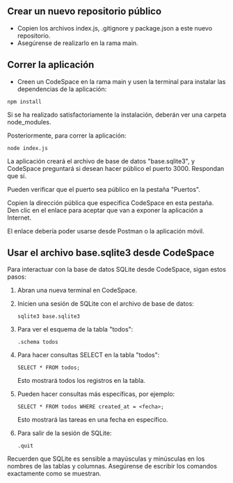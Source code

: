 ## Crear un nuevo repositorio público

* Copien los archivos index.js, .gitignore y package.json a este nuevo repositorio.
* Asegúrense de realizarlo en la rama main.

## Correr la aplicación 
* Creen un CodeSpace en la rama main y usen la terminal para instalar las dependencias de la aplicación:
```
npm install
```
Si se ha realizado satisfactoriamente la instalación, deberán ver una carpeta node_modules.

Posteriormente, para correr la aplicación:
```
node index.js
```

La aplicación creará el archivo de base de datos "base.sqlite3", y CodeSpace preguntará si desean hacer público el puerto 3000. Respondan que sí.

Pueden verificar que el puerto sea público en la pestaña "Puertos".

Copien la dirección pública que especifica CodeSpace en esta pestaña. Den clic en el enlace para aceptar que van a exponer la aplicación a Internet. 

El enlace debería poder usarse desde Postman o la aplicación móvil.

## Usar el archivo base.sqlite3 desde CodeSpace

Para interactuar con la base de datos SQLite desde CodeSpace, sigan estos pasos:

1. Abran una nueva terminal en CodeSpace.

2. Inicien una sesión de SQLite con el archivo de base de datos:
   ```
   sqlite3 base.sqlite3
   ```

3. Para ver el esquema de la tabla "todos":
   ```
   .schema todos
   ```

4. Para hacer consultas SELECT en la tabla "todos":
   ```
   SELECT * FROM todos;
   ```
   Esto mostrará todos los registros en la tabla.

5. Pueden hacer consultas más específicas, por ejemplo:
   ```
   SELECT * FROM todos WHERE created_at = <fecha>;
   ```
   Esto mostrará las tareas en una fecha en específico.

6. Para salir de la sesión de SQLite:
   ```
   .quit
   ```

Recuerden que SQLite es sensible a mayúsculas y minúsculas en los nombres de las tablas y columnas. Asegúrense de escribir los comandos exactamente como se muestran.



